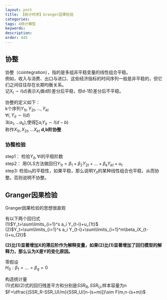 ```yaml
---
layout: post
title: 【统计时序】Granger因果检验
categories:
tags: 4统计模型
keywords:
description:
order: 445
---
```



## 协整
协整（cointegration），指的是多组非平稳变量的线性组合平稳。  
例如，收入与消费、出口与进口、这些经济指标的时间序列一般是非平稳的，但它们之间往往存在长期均衡关系。  
记$X_t\sim I(d)$表示$X_t$做d阶差分后平稳，但d-1阶差分后不平稳。  


协整的定义如下：  
k个序列$Y_{1t},Y_{2t},...,Y_{kt}$  
$\forall i,Y_{it}\sim I(d)$  
$\exists (a_1,...a_k),$使得$\sum a_iY_{it}\sim I(d-b)$  
称作$X_{1t},X_{2t},...X_{kt}$ **d,b阶协整**  


### 协整检验
step1： 检验$Y_{it},\forall i$的平稳阶数  
step2： 用OLS方法做回归$Y_{1t}=\beta_1+\beta_2Y_{2t}+...+\beta_kY_{kt}+u_t$  
step3: 检验$u_t$的平稳性，如果平稳，那么说明$Y_{it}$的某种线性组合也平稳，从而协整。否则说明不协整。

## Granger因果检验
Granger因果检验的思想很直观

有以下两个回归式  
(1)$Y_t=\sum\limits_{i=1}^s a_i Y_{t-i}+u_{1t}$  
(2)$Y_t=\sum\limits_{i=1}^s a_i Y_{t-i}+\sum\limits_{i=1}^m\beta_iX_{t-i}+u_{2t}$  


**(2)比(1)显著增加X的滞后阶作为解释变量，如果(2)比(1)显著增加了回归模型的解释力，那么认为X是Y的变化原因。**  


零假设  
$H_0:\beta_1=...=\beta_q=0$  


构造统计量  
(1)式和(2)式的回归残差平方和分别是$SSR_R,SSR_U$,样本容量为n  
$F=\dfrac{(SSR_R-SSR_U)/m}{SSR_U/[n-(s+m)]}\sim F(m,n-(s+m))$  
